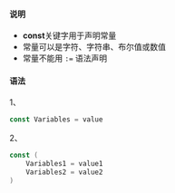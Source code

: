 #### 说明

-   **const**关键字用于声明常量
-   常量可以是字符、字符串、布尔值或数值
-   常量不能用 `:=` 语法声明



#### 语法

1、

```go
const Variables = value
```



2、

```go
const (
	Variables1 = value1
    Variables2 = value2
)
```

